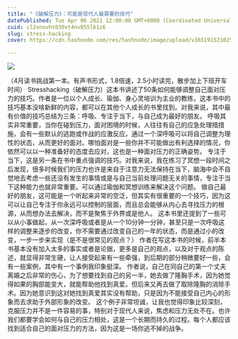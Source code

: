 ```yaml
---
title: "《破解压力》：可能是现代人最需要的技巧"
datePublished: Tue Apr 06 2021 12:00:00 GMT+0000 (Coordinated Universal Time)
cuid: cl2vnovht030vt4nv055lb1z6
slug: stress-hacking
cover: https://cdn.hashnode.com/res/hashnode/image/upload/v1651915210258/f3twXm1cM.jpeg

---
```


![](media/16519149913559/16519149966175.jpg)

（4月读书挑战第一本。有声书形式，1.8倍速，2.5小时读完，散步加上下班开车时间）
Stresshacking（破解压力）这本书讲述了50条如何能够调整自己面对压力的技巧。作者是一位以个人成长、瑜伽、身心灵培训为主业的教练，这本书中的技巧基本没啥新鲜的内容，都可以在其他个人成长的书里找到。对我来说，其中最有价值的技巧总结为三条：呼吸、专注于当下，与自己成为最好的朋友。
呼吸其实非常重要，当你在碰到压力，面对困境的时候，人往往有自己的应急处理措措施，会有一些默认的逃跑或作战的应激反应，通过一个深呼吸可以将自己调整为理性的状态，从而更好的面对。哪怕面对是一些你并不可能做出有利选择的情况，你依然可以以一种准备好的态度去应对，这也是一种面对压力的正确姿势。
专注于当下，这是另一条在书中重点强调的技巧。对我来说，我在练习了冥想一段时间之后发现，很多时候我们的压力也许是来自于注意力无法保持在当下，脑海中会不自觉地去考虑一些还没有发生的事情或是与自己当前处理问题无关的事情，专注于当下这种能力也就非常重要。可以通过瑜伽和冥想训练来解决这个问题。
做自己最好的朋友，这可能是一个听起来非常的空泛，但其实有很重要的一个技巧，因为这可以让自己专注于你永远可以控制的层面，而且总会能够从内心去寻找压力的根源，从而想办法去解决，而不是聚焦于外界或是他人。
这本书里还提到了一些可以从小事做起，从一次深呼吸或者是从一个10分钟一分钟，甚至只是一次呼吸这样的调整来逐步的改变，你不需要通过改变自己的一年的状态，而是通过小的改变，一步一步来实现（是不是很常见的观点？）
作者在写这本书的时候，前半本书基本没有加入太多的事实或者是论据，更多是自己的观点，以及对于观点的陈述，就显得非常生硬，让人接受起来有一些牵强，到后期的部分稍微要好一些，会有一些案例，其中有一个事例我印象挺深。
作者说，自己在同自己的第一个丈夫离婚之后非常的伤心，为了想要找到自己的另一半，她去做了隆胸手术，因为她觉得如果的胸部能变大，就能帮助他找到真爱。但后来又再去做了取除隆胸的消除手术。因为她意识到这对她找到真爱其实没有帮助，只是因为不能接受自己内心的形象而去求助于外部形象的改变。
这个例子非常坦诚，让我也觉得印象比较深刻，克服压力并不是一件容易的事，特别对于现代人来说，焦虑和压力无处不在。也许我们都要学会如何与自己的压力相处，这是一个长期而持久的过程。每个人都应该找到适合自己的面对压力的方法，因为这是一场你逃不掉的战争。